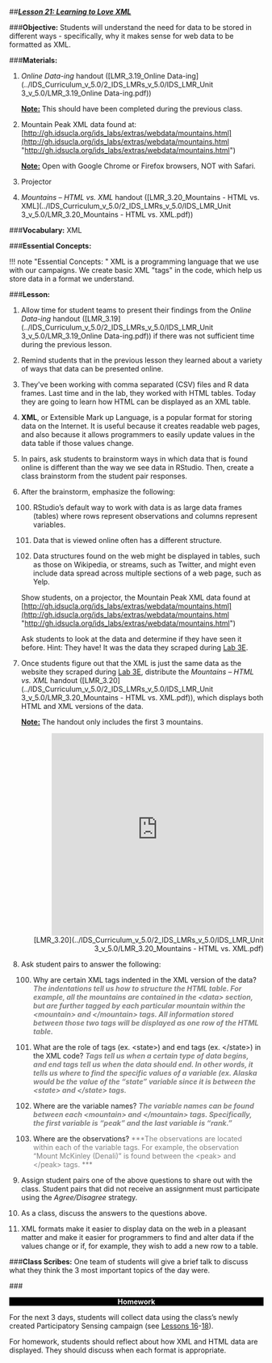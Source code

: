 ##***<u>Lesson 21: Learning to Love XML</u>***

###**Objective:**
Students will understand the need for data to be stored in different ways - specifically, why it makes
sense for web data to be formatted as XML.

###**Materials:**
1. *Online Data-ing* handout ([LMR_3.19_Online Data-ing](../IDS_Curriculum_v_5.0/2_IDS_LMRs_v_5.0/IDS_LMR_Unit 3_v_5.0/LMR_3.19_Online Data-ing.pdf))

    **<u>Note:</u>** This should have been completed during the previous class.

2. Mountain Peak XML data found at:<br>
[http://gh.idsucla.org/ids_labs/extras/webdata/mountains.html](http://gh.idsucla.org/ids_labs/extras/webdata/mountains.html "http://gh.idsucla.org/ids_labs/extras/webdata/mountains.html")

    **<u>Note:</u>** Open with Google Chrome or Firefox browsers, NOT with Safari.

3. Projector

4. *Mountains – HTML vs. XML* handout ([LMR_3.20_Mountains - HTML vs. XML](../IDS_Curriculum_v_5.0/2_IDS_LMRs_v_5.0/IDS_LMR_Unit 3_v_5.0/LMR_3.20_Mountains - HTML vs. XML.pdf))

###**Vocabulary:**
XML

###**Essential Concepts:**

!!! note "Essential Concepts: "
    XML is a programming language that we use with our campaigns. We create basic
    XML "tags" in the code, which help us store data in a format we understand.

###**Lesson:**
1. Allow time for student teams to present their findings from the *Online Data-ing* handout
([LMR_3.19](../IDS_Curriculum_v_5.0/2_IDS_LMRs_v_5.0/IDS_LMR_Unit 3_v_5.0/LMR_3.19_Online Data-ing.pdf)) if there was not sufficient time during the previous lesson.

2. Remind students that in the previous lesson they learned about a variety of ways that data can be
presented online.

3. They've been working with comma separated (CSV) files and R data frames. Last time and in the
lab, they worked with HTML tables. Today they are going to learn how HTML can be displayed as
an XML table.

4. **XML**, or Extensible Mark up Language, is a popular format for storing data on the Internet. It is
useful because it creates readable web pages, and also because it allows programmers to easily
update values in the data table if those values change.

5. In pairs, ask students to brainstorm ways in which data that is found online is different than the
way we see data in RStudio. Then, create a class brainstorm from the student pair responses.

6. After the brainstorm, emphasize the following:

    100. RStudio’s default way to work with data is as large data frames (tables) where rows
    represent observations and columns represent variables.
    
    100. Data that is viewed online often has a different structure.
    
    100. Data structures found on the web might be displayed in tables, such as those on
    Wikipedia, or streams, such as Twitter, and might even include data spread across
    multiple sections of a web page, such as Yelp.
    
    Show students, on a projector, the Mountain Peak XML data found at<br>
    [http://gh.idsucla.org/ids_labs/extras/webdata/mountains.html](http://gh.idsucla.org/ids_labs/extras/webdata/mountains.html "http://gh.idsucla.org/ids_labs/extras/webdata/mountains.html")
    
    Ask students to look at the data and determine if they have seen it before. Hint: They have! It was
    the data they scraped during [Lab 3E](lab3e.md).

7. Once students figure out that the XML is just the same data as the website they scraped during
[Lab 3E](lab3e.md), distribute the *Mountains – HTML vs. XML* handout ([LMR_3.20](../IDS_Curriculum_v_5.0/2_IDS_LMRs_v_5.0/IDS_LMR_Unit 3_v_5.0/LMR_3.20_Mountains - HTML vs. XML.pdf)), which displays both
HTML and XML versions of the data.

    **<u>Note:</u>** The handout only includes the first 3 mountains.

    <div align="right"><iframe src="https://docs.google.com/viewerng/viewer?url=https://stemc.idsucla.org/IDS_Curriculum_v_5.0_preview/2_IDS_LMRs_v_5.0/IDS_LMR_Unit 3_v_5.0/LMR_3.20_Mountains - HTML vs. XML.pdf&embedded=true" style=" width:420px;height:400px;" frameborder="0"></iframe><br>[LMR_3.20](../IDS_Curriculum_v_5.0/2_IDS_LMRs_v_5.0/IDS_LMR_Unit 3_v_5.0/LMR_3.20_Mountains - HTML vs. XML.pdf)</div>

8. Ask student pairs to answer the following:

    100. Why are certain XML tags indented in the XML version of the data? <span style="color:grey">***The indentations
    tell us how to structure the HTML table. For example, all the mountains are
    contained in the &lt;data> section, but are further tagged by each particular mountain
    within the &lt;mountain> and &lt;/mountain> tags. All information stored between those
    two tags will be displayed as one row of the HTML table.***</span>

    100. What are the role of tags (ex. &lt;state>) and end tags (ex. &lt;/state>) in the XML code?
    <span style="color:grey">***Tags tell us when a certain type of data begins, and end tags tell us when the data
    should end. In other words, it tells us where to find the specific values of a variable
    (ex. Alaska would be the value of the “state” variable since it is between the
    &lt;state> and &lt;/state> tags.***</span>

    100. Where are the variable names? <span style="color:grey">***The variable names can be found between each
    &lt;mountain> and &lt;/mountain> tags. Specifically, the first variable is “peak” and the
    last variable is “rank.”***</span>
    
    100. Where are the observations? <span style="color:grey">***The observations are located within each of the
    variable tags. For example, the observation “Mount McKinley (Denali)” is found
    between the &lt;peak> and &lt;/peak> tags.  ***</span>  

9. Assign student pairs one of the above questions to share out with the class. Student pairs that did
not receive an assignment must participate using the *Agree/Disagree* strategy.

10. As a class, discuss the answers to the questions above.

11. XML formats make it easier to display data on the web in a pleasant matter and make it easier for
programmers to find and alter data if the values change or if, for example, they wish to add a new
row to a table.

###**Class Scribes:**
One team of students will give a brief talk to discuss what they think the 3 most important topics of the
day were.

###<p style="background: black; color: white; text-align: center;">**Homework**</p>
For the next 3 days, students will collect data using the class’s newly created Participatory Sensing
campaign (see [Lessons 16](lesson16.md)-[18](lesson18.md)).

For homework, students should reflect about how XML and HTML data are displayed. They should
discuss when each format is appropriate.